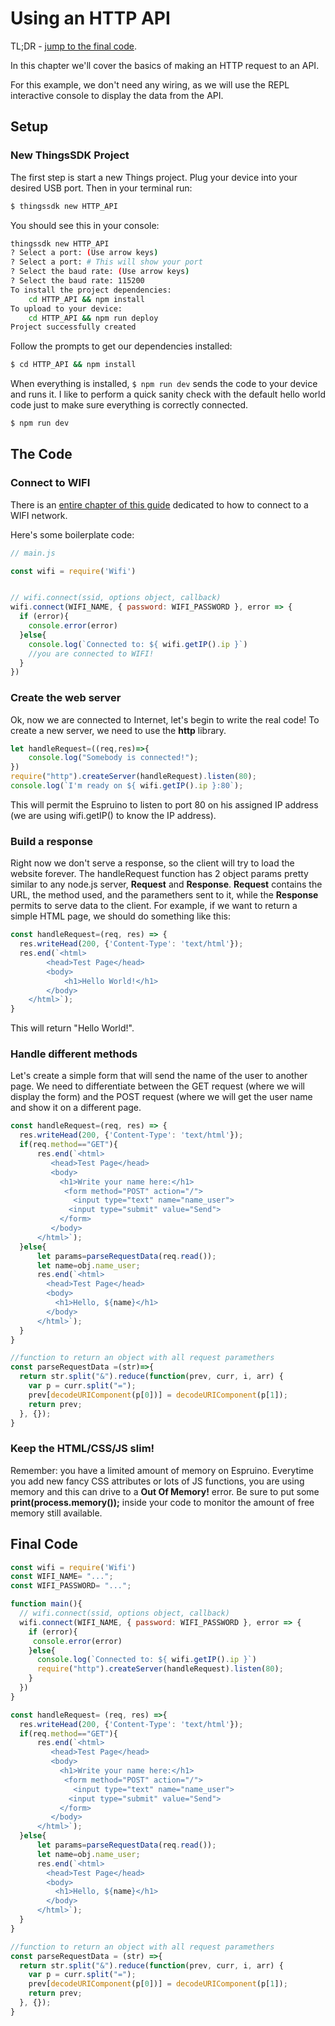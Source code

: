# Using an HTTP API

TL;DR - [jump to the final code](#final-code).

In this chapter we'll cover the basics of making an HTTP request to an API.

For this example, we don't need any wiring, as we will use the REPL interactive console to display the data from the API. 

## Setup
### New ThingsSDK Project
The first step is start a new Things project. Plug your device into your desired USB port. Then in your terminal run:
```bash
$ thingssdk new HTTP_API
```

You should see this in your console:
```bash
thingssdk new HTTP_API
? Select a port: (Use arrow keys)
? Select a port: # This will show your port
? Select the baud rate: (Use arrow keys)
? Select the baud rate: 115200
To install the project dependencies:
    cd HTTP_API && npm install
To upload to your device:
    cd HTTP_API && npm run deploy
Project successfully created
```

Follow the prompts to get our dependencies installed:

```bash
$ cd HTTP_API && npm install
```

When everything is installed, `$ npm run dev` sends the code to your device and runs it. I like to perform a quick sanity check with the default hello world code just to make sure everything is correctly connected.

```bash
$ npm run dev
```

## The Code
### Connect to WIFI
There is an [entire chapter of this guide](https://guides.thingssdk.com/examples/using_wifi.html) dedicated to how to connect to a WIFI network.

Here's some boilerplate code:

```javascript
// main.js

const wifi = require('Wifi')


// wifi.connect(ssid, options object, callback)
wifi.connect(WIFI_NAME, { password: WIFI_PASSWORD }, error => {
  if (error){
  	console.error(error)
  }else{
  	console.log(`Connected to: ${ wifi.getIP().ip }`)
  	//you are connected to WIFI!
  }
})
```

### Create the web server
Ok, now we are connected to Internet, let's begin to write the real code!
To create a new server, we need to use the **http** library. 


```javascript
let handleRequest=((req,res)=>{
	console.log("Somebody is connected!");
})
require("http").createServer(handleRequest).listen(80);
console.log(`I'm ready on ${ wifi.getIP().ip }:80`);
```

This will permit the Espruino to listen to port 80 on his assigned IP address (we are using wifi.getIP() to know the IP address).

### Build a response
Right now we don't serve a response, so the client will try to load the website forever. 
The handleRequest function has 2 object params pretty similar to any node.js server, **Request** and **Response**. **Request** contains the URL, the method used, and the paramethers sent to it, while the **Response** permits to serve data to the client. 
For example, if we want to return a simple HTML page, we should do something like this:

```javascript
const handleRequest=(req, res) => {
  res.writeHead(200, {'Content-Type': 'text/html'});
  res.end(`<html>
  		<head>Test Page</head>
  		<body>
  			<h1>Hello World!</h1>
  		</body>	
  	</html>`);
}
```

This will return "Hello World!".

### Handle different methods
Let's create a simple form that will send the name of the user to another page. We need to differentiate between the GET request (where we will display the form) and the POST request (where we will get the user name and show it on a different page.

```javascript
const handleRequest=(req, res) => {
  res.writeHead(200, {'Content-Type': 'text/html'});
  if(req.method=="GET"){
	  res.end(`<html>
	  	 <head>Test Page</head>
	  	 <body>
	  	   <h1>Write your name here:</h1>
	  		<form method="POST" action="/">
		  	  <input type="text" name="name_user">
	  	     <input type="submit" value="Send">
	  	   </form>
	  	 </body>	
	  </html>`); 	
  }else{
	  let params=parseRequestData(req.read());
  	  let name=obj.name_user;
   	  res.end(`<html>
  		<head>Test Page</head>
  		<body>
  		  <h1>Hello, ${name}</h1>
  		</body>	
	  </html>`); 	
  }
}

//function to return an object with all request paramethers 
const parseRequestData =(str)=>{
  return str.split("&").reduce(function(prev, curr, i, arr) {
    var p = curr.split("=");
    prev[decodeURIComponent(p[0])] = decodeURIComponent(p[1]);
    return prev;
  }, {});
}

```


### Keep the HTML/CSS/JS slim!
Remember: you have a limited amount of memory on Espruino. Everytime you add new fancy CSS attributes or lots of JS functions, you are using memory and this can drive to a **Out Of Memory!** error.
Be sure to put some **print(process.memory());** inside your code to monitor the amount of free memory still available.


## Final Code
```javascript
const wifi = require('Wifi')
const WIFI_NAME= "...";
const WIFI_PASSWORD= "...";

function main(){
  // wifi.connect(ssid, options object, callback)
  wifi.connect(WIFI_NAME, { password: WIFI_PASSWORD }, error => {
    if (error){
     console.error(error)
    }else{
  	  console.log(`Connected to: ${ wifi.getIP().ip }`)
  	  require("http").createServer(handleRequest).listen(80);
    }
  })
}

const handleRequest= (req, res) =>{
  res.writeHead(200, {'Content-Type': 'text/html'});
  if(req.method=="GET"){
	  res.end(`<html>
	  	 <head>Test Page</head>
	  	 <body>
	  	   <h1>Write your name here:</h1>
	  		<form method="POST" action="/">
		  	  <input type="text" name="name_user">
	  	     <input type="submit" value="Send">
	  	   </form>
	  	 </body>	
	  </html>`); 	
  }else{
	  let params=parseRequestData(req.read());
  	  let name=obj.name_user;
   	  res.end(`<html>
  		<head>Test Page</head>
  		<body>
  		  <h1>Hello, ${name}</h1>
  		</body>	
	  </html>`); 	
  }
}

//function to return an object with all request paramethers 
const parseRequestData = (str) =>{
  return str.split("&").reduce(function(prev, curr, i, arr) {
    var p = curr.split("=");
    prev[decodeURIComponent(p[0])] = decodeURIComponent(p[1]);
    return prev;
  }, {});
}


```

